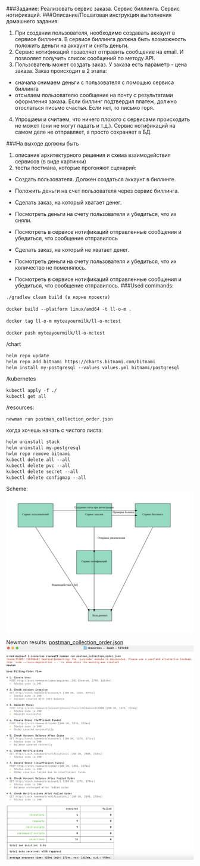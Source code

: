 ###Задание:
Реализовать сервис заказа. Сервис биллинга. Сервис нотификаций.
###Описание/Пошаговая инструкция выполнения домашнего задания:
1. При создании пользователя, необходимо создавать аккаунт в сервисе биллинга. В сервисе биллинга должна быть возможность положить деньги на аккаунт и снять деньги. 
2. Сервис нотификаций позволяет отправить сообщение на email. И позволяет получить список сообщений по методу API. 
3. Пользователь может создать заказ. У заказа есть параметр - цена заказа.
Заказ происходит в 2 этапа:
- сначала снимаем деньги с пользователя с помощью сервиса биллинга
- отсылаем пользователю сообщение на почту с результатами оформления заказа. Если биллинг подтвердил платеж, должно 
  отослаться письмо счастья. Если нет, то письмо горя.

4. Упрощаем и считаем, что ничего плохого с сервисами происходить не может (они не могут падать и т.д.). Сервис 
нотификаций на самом деле не отправляет, а просто сохраняет в БД.

###На выходе должны быть
1. описание архитектурного решения и схема взаимодействия сервисов (в виде картинки)
2. тесты постмана, которые прогоняют сценарий:
- Создать пользователя. Должен создаться аккаунт в биллинге.

- Положить деньги на счет пользователя через сервис биллинга.
  
- Сделать заказ, на который хватает денег.
  
- Посмотреть деньги на счету пользователя и убедиться, что их сняли.
  
- Посмотреть в сервисе нотификаций отправленные сообщения и убедиться, что сообщение отправилось
  
- Сделать заказ, на который не хватает денег.
  
- Посмотреть деньги на счету пользователя и убедиться, что их количество не поменялось.
  
- Посмотреть в сервисе нотификаций отправленные сообщения и убедиться, что сообщение отправилось.
###Used commands:
```
./gradlew clean build (в корне проекта)

docker build --platform linux/amd64 -t ll-o-m .

docker tag ll-o-m myteayourmilk/ll-o-m:test

docker push myteayourmilk/ll-o-m:test
```

/chart
```
helm repo update
helm repo add bitnami https://charts.bitnami.com/bitnami
helm install my-postgresql --values values.yml bitnami/postgresql
```

/kubernetes
```
kubectl apply -f ./
kubectl get all

```

/resources:
```
newman run postman_collection_order.json
```

когда хочешь начать с чистого листа:
```
helm uninstall stack
helm uninstall my-postgresql
hwlm repo remove bitnami
kubectl delete all --all
kubectl delete pvc --all
kubectl delete secret --all
kubectl delete configmap --all
```

Scheme:
![alt text](static/order.svg "Order scheme")

Newman results:
[postman_collection_order.json](https://github.com/landauleo/otus-micro/blob/a6a2e6b3448bd5f7ede605990499a0d501d1ef1a/src/main/resources/postman_collection_order.json)
![alt text](static/hw7.png "Order tests")


